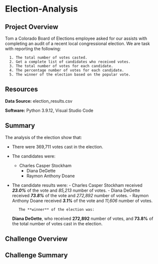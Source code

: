 # Election-Analysis


## Project Overview

Tom a Colorado Board of Elections employee asked for our assists with completing an audit of a recent local congressional election. We are task with reporting the following:

      1. The total number of votes casted.
      2. Get a complete list of candidates who received votes.
      3. The total number of votes for each candidate.
      4. The percentage number of votes for each candidate.
      5. The winner of the election based on the popular vote.
   
## Resources
  
**Data Source:** election_results.csv
  
**Software:** Python 3.9.12, Visual Studio Code 
  
## Summary
  
The analysis of the election show that:
* There were 369,711 votes cast in the election.
* The candidates were:
    - Charles Casper Stockham
	  - Diana DeGette
	  - Raymon Anthony Doane
* The candidate results were:
	  - Charles Casper Stockham received **_23.0%_** of the vote and _85,213_ number of votes.
	  - Diana DeGette received **_73.8%_** of the vote and _272,892_ number of votes.
	  - Raymon Anthony Doane received **_3.1%_** of the vote and _11,606_ number of votes.
  
         The **winner** of the election was:

    **Diana DeGette**, who received **272,892** number of votes, and **73.8%** of the total number of votes cast in the election.
    
## Challenge Overview

## Challenge Summary
